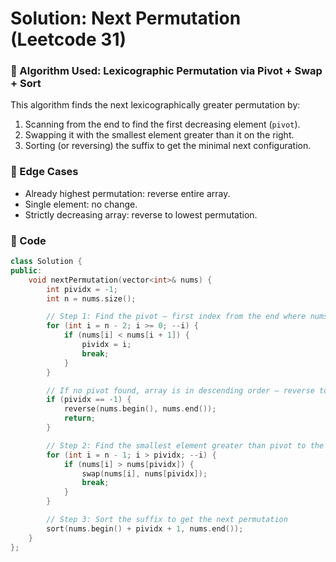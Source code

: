 # Solution: Next Permutation (Leetcode 31)

### 🧠 Algorithm Used: Lexicographic Permutation via Pivot + Swap + Sort

This algorithm finds the next lexicographically greater permutation by:

1. Scanning from the end to find the first decreasing element (`pivot`).
2. Swapping it with the smallest element greater than it on the right.
3. Sorting (or reversing) the suffix to get the minimal next configuration.

### 🧪 Edge Cases

- Already highest permutation: reverse entire array.
- Single element: no change.
- Strictly decreasing array: reverse to lowest permutation.

### 🧾 Code

```cpp
class Solution {
public:
    void nextPermutation(vector<int>& nums) {
        int pividx = -1;
        int n = nums.size();

        // Step 1: Find the pivot — first index from the end where nums[i] < nums[i+1]
        for (int i = n - 2; i >= 0; --i) {
            if (nums[i] < nums[i + 1]) {
                pividx = i;
                break;
            }
        }

        // If no pivot found, array is in descending order — reverse to lowest permutation
        if (pividx == -1) {
            reverse(nums.begin(), nums.end());
            return;
        }

        // Step 2: Find the smallest element greater than pivot to the right
        for (int i = n - 1; i > pividx; --i) {
            if (nums[i] > nums[pividx]) {
                swap(nums[i], nums[pividx]);
                break;
            }
        }

        // Step 3: Sort the suffix to get the next permutation
        sort(nums.begin() + pividx + 1, nums.end());
    }
};
```
